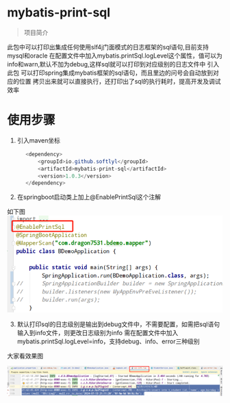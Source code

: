 # mybatis-print-sql
> 项目简介

此包中可以打印出集成任何使用slf4j门面模式的日志框架的sql语句,目前支持mysql和oracle 在配置文件中加入mybatis.printSql.logLevel这个属性，值可以为info和warn,默认不加为debug,这样sql就可以打印到对应级别的日志文件中 引入此包 可以打印spring集成mybatis框架的sql语句，而且里边的问号会自动放到对应的位置 拷贝出来就可以直接执行，还打印出了sql的执行耗时，提高开发及调试效率

# 使用步骤

1. 引入maven坐标
  
  ```java
  		<dependency>
  			<groupId>io.github.softlyl</groupId>
  			<artifactId>mybatis-print-sql</artifactId>
  			<version>1.0.3</version>
  		</dependency>
  ```
  
2. 在springboot启动类上加上@EnablePrintSql这个注解
  
  如下图![](https://raw.githubusercontent.com/softlyl/java-Concurrent/master/2024-07-14-15-31-46-image.png)
  
3. 默认打印sql的日志级别是输出到debug文件中，不需要配置，如需把sql语句输入到info文件，则更改日志级别为info 需在配置文件中加入mybatis.printSql.logLevel=info，支持debug、info、error三种级别
  
  大家看效果图
  
  ![](https://raw.githubusercontent.com/softlyl/java-Concurrent/master/2024-07-14-15-39-49-image.png)
